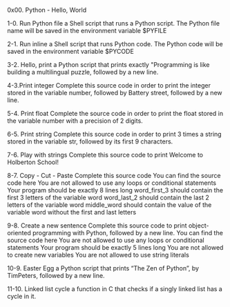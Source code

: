 0x00. Python - Hello, World

1-0. Run Python file
a Shell script that runs a Python script.
The Python file name will be saved in the environment variable $PYFILE

2-1. Run inline
a Shell script that runs Python code.
The Python code will be saved in the environment variable $PYCODE

3-2. Hello, print
a Python script that prints exactly "Programming is like building a multilingual puzzle, followed by a new line.

4-3.Print integer
Complete this source code in order to print the integer stored in the variable number, followed by Battery street, followed by a new line.

5-4. Print float
Complete the source code in order to print the float stored in the variable number with a precision of 2 digits.

6-5. Print string
Complete this source code in order to print 3 times a string stored in the variable str, followed by its first 9 characters.

7-6. Play with strings
Complete this source code to print Welcome to Holberton School!

8-7. Copy - Cut - Paste
Complete this source code
You can find the source code here
You are not allowed to use any loops or conditional statements
Your program should be exactly 8 lines long
word_first_3 should contain the first 3 letters of the variable word
word_last_2 should contain the last 2 letters of the variable word
middle_word should contain the value of the variable word without the first and last letters

9-8. Create a new sentence
Complete this source code to print object-oriented programming with Python, followed by a new line.
You can find the source code here
You are not allowed to use any loops or conditional statements
Your program should be exactly 5 lines long
You are not allowed to create new variables
You are not allowed to use string literals

10-9. Easter Egg
a Python script that prints “The Zen of Python”, by TimPeters, followed by a new line.

11-10. Linked list cycle
a function in C that checks if a singly linked list has a cycle in it.

